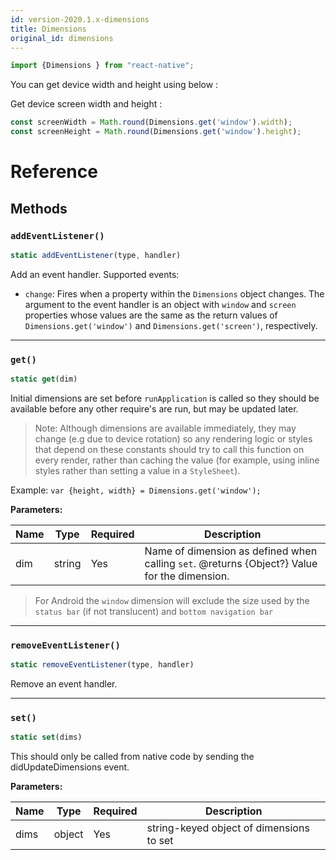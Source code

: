 ```yaml
---
id: version-2020.1.x-dimensions
title: Dimensions
original_id: dimensions
---
```

```jsx
import {Dimensions } from "react-native";
```
You can get device width and height using below :

Get device screen width and height :
```jsx
const screenWidth = Math.round(Dimensions.get('window').width);
const screenHeight = Math.round(Dimensions.get('window').height);
```
# Reference

## Methods

### `addEventListener()`

```jsx
static addEventListener(type, handler)
```

Add an event handler. Supported events:

- `change`: Fires when a property within the `Dimensions` object changes. The argument to the event handler is an object with `window` and `screen` properties whose values are the same as the return values of `Dimensions.get('window')` and `Dimensions.get('screen')`, respectively.

---

### `get()`

```jsx
static get(dim)
```

Initial dimensions are set before `runApplication` is called so they should be available before any other require's are run, but may be updated later.

> Note: Although dimensions are available immediately, they may change (e.g due to device rotation) so any rendering logic or styles that depend on these constants should try to call this function on every render, rather than caching the value (for example, using inline styles rather than setting a value in a `StyleSheet`).

Example: `var {height, width} = Dimensions.get('window');`

**Parameters:**

| Name      | Type     | Required | Description                                                                                   |
| ------    | ------   | -------- | ----------------------------------------------------------------------------------------------|
| dim       | string   | Yes      | Name of dimension as defined when calling `set`. @returns {Object?} Value for the dimension.  | 

> For Android the `window` dimension will exclude the size used by the `status bar` (if not translucent) and `bottom navigation bar`

---

### `removeEventListener()`

```jsx
static removeEventListener(type, handler)
```

Remove an event handler.

---

### `set()`

```jsx
static set(dims)
```

This should only be called from native code by sending the didUpdateDimensions event.

**Parameters:**

| Name      | Type     | Required | Description                               |
| ------    | ------   | -------- | ------------------------------------------|
| dims      | object   | Yes      | string-keyed object of dimensions to set  | 
